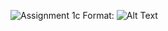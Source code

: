 ![Assignment 1c](https://github.com/akklaw/embsys310/assignment01/Assignment01_Hello_World.JPG)
Format: ![Alt Text](url)